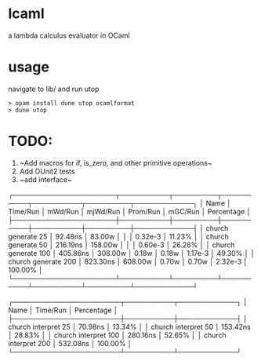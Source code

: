 # lcaml
a lambda calculus evaluator in OCaml

# usage

navigate to lib/ and run utop

```shell
> opam install dune utop ocamlformat
> dune utop
```
# TODO:

1. ~Add macros for if, is_zero, and other primitive operations~
2. Add OUnit2 tests
3. ~add interface~


┌─────────────────────┬──────────┬─────────┬──────────┬──────────┬─────────┬────────────┐
│ Name                │ Time/Run │ mWd/Run │ mjWd/Run │ Prom/Run │ mGC/Run │ Percentage │
├─────────────────────┼──────────┼─────────┼──────────┼──────────┼─────────┼────────────┤
│ church generate 25  │  92.48ns │  83.00w │          │          │ 0.32e-3 │     11.23% │
│ church generate 50  │ 216.19ns │ 158.00w │          │          │ 0.60e-3 │     26.26% │
│ church generate 100 │ 405.86ns │ 308.00w │    0.18w │    0.18w │ 1.17e-3 │     49.30% │
│ church generate 200 │ 823.30ns │ 608.00w │    0.70w │    0.70w │ 2.32e-3 │    100.00% │
└─────────────────────┴──────────┴─────────┴──────────┴──────────┴─────────┴────────────┘

┌──────────────────────┬──────────┬────────────┐
│ Name                 │ Time/Run │ Percentage │
├──────────────────────┼──────────┼────────────┤
│ church interpret 25  │  70.98ns │     13.34% │
│ church interpret 50  │ 153.42ns │     28.83% │
│ church interpret 100 │ 280.16ns │     52.65% │
│ church interpret 200 │ 532.08ns │    100.00% │
└──────────────────────┴──────────┴────────────┘
